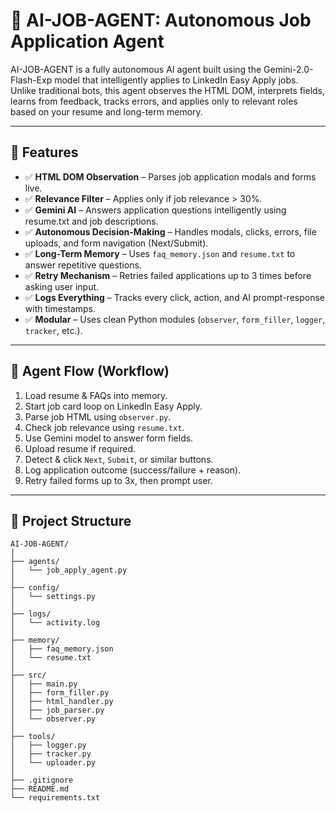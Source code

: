 # 🤖 AI-JOB-AGENT: Autonomous Job Application Agent

AI-JOB-AGENT is a fully autonomous AI agent built using the Gemini-2.0-Flash-Exp model that intelligently applies to LinkedIn Easy Apply jobs. Unlike traditional bots, this agent observes the HTML DOM, interprets fields, learns from feedback, tracks errors, and applies only to relevant roles based on your resume and long-term memory.

---

## 🚀 Features

- ✅ **HTML DOM Observation** – Parses job application modals and forms live.
- ✅ **Relevance Filter** – Applies only if job relevance > 30%.
- ✅ **Gemini AI** – Answers application questions intelligently using resume.txt and job descriptions.
- ✅ **Autonomous Decision-Making** – Handles modals, clicks, errors, file uploads, and form navigation (Next/Submit).
- ✅ **Long-Term Memory** – Uses `faq_memory.json` and `resume.txt` to answer repetitive questions.
- ✅ **Retry Mechanism** – Retries failed applications up to 3 times before asking user input.
- ✅ **Logs Everything** – Tracks every click, action, and AI prompt-response with timestamps.
- ✅ **Modular** – Uses clean Python modules (`observer`, `form_filler`, `logger`, `tracker`, etc.).

---

## 🧠 Agent Flow (Workflow)

1. Load resume & FAQs into memory.
2. Start job card loop on LinkedIn Easy Apply.
3. Parse job HTML using `observer.py`.
4. Check job relevance using `resume.txt`.
5. Use Gemini model to answer form fields.
6. Upload resume if required.
7. Detect & click `Next`, `Submit`, or similar buttons.
8. Log application outcome (success/failure + reason).
9. Retry failed forms up to 3x, then prompt user.

---

## 📁 Project Structure

```plaintext
AI-JOB-AGENT/
│
├── agents/
│   └── job_apply_agent.py
│
├── config/
│   └── settings.py
│
├── logs/
│   └── activity.log
│
├── memory/
│   ├── faq_memory.json
│   └── resume.txt
│
├── src/
│   ├── main.py
│   ├── form_filler.py
│   ├── html_handler.py
│   ├── job_parser.py
│   └── observer.py
│
├── tools/
│   ├── logger.py
│   ├── tracker.py
│   └── uploader.py
│
├── .gitignore
├── README.md
└── requirements.txt



